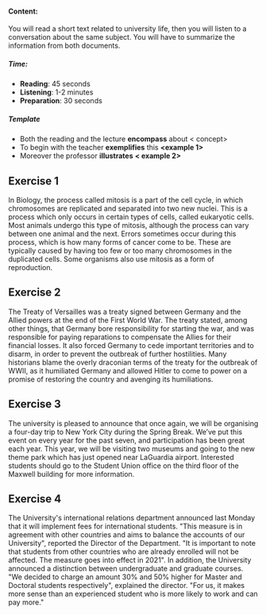 #### Content:  
You will read a short text related to university life, then you will listen to a conversation about the same subject. You will have to summarize the information from both documents.
##### Time: 
- **Reading**: 45 seconds 
- **Listening**: 1-2 minutes
- **Preparation**: 30 seconds
##### Template
- Both the reading and the lecture **encompass** about < concept> 
- To begin with the teacher **exemplifies** this  **<example 1>** 
- Moreover the professor **illustrates** **< example 2>** 
## Exercise 1
In Biology, the process called mitosis is a part of the cell cycle, in which chromosomes are replicated and separated into two new nuclei. This is a process which only occurs in certain types of cells, called eukaryotic cells. Most animals undergo this type of mitosis, although the process can vary between one animal and the next. Errors sometimes occur during this process, which is how many forms of cancer come to be. These are typically caused by having too few or too many chromosomes in the duplicated cells. Some organisms also use mitosis as a form of reproduction.
## Exercise 2
The Treaty of Versailles was a treaty signed between Germany and the Allied powers at the end of the First World War. The treaty stated, among other things, that Germany bore responsibility for starting the war, and was responsible for paying reparations to compensate the Allies for their financial losses. It also forced Germany to cede important territories and to disarm, in order to prevent the outbreak of further hostilities. Many historians blame the overly draconian terms of the treaty for the outbreak of WWII, as it humiliated Germany and allowed Hitler to come to power on a promise of restoring the country and avenging its humiliations.
## Exercise 3
The university is pleased to announce that once again, we will be organising a four-day trip to New York City during the Spring Break. We’ve put this event on every year for the past seven, and participation has been great each year. This year, we will be visiting two museums and going to the new theme park which has just opened near LaGuardia airport.
Interested students should go to the Student Union office on the third floor of the Maxwell building for more information.
## Exercise 4
The University's international relations department announced last Monday that it will implement fees for international students. "This measure is in agreement with other countries and aims to balance the accounts of our University", reported the Director of the Department. "It is important to note that students from other countries who are already enrolled will not be affected. The measure goes into effect in 2021". In addition, the University announced a distinction between undergraduate and graduate courses. "We decided to charge an amount 30% and 50% higher for Master and Doctoral students respectively", explained the director. "For us, it makes more sense than an experienced student who is more likely to work and can pay more."

